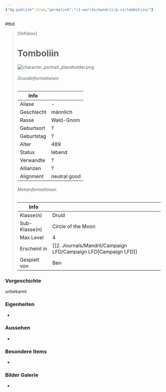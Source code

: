 ```yaml
---
{"dg-publish":true,"permalink":"/1-worlds/mandril/p-cs/tomboliin/"}
---
```


#tbd


> [!infobox]
> # Tomboliin
> ![character_portrait_placeholder.png](/img/user/z_Attachments/character_portrait_placeholder.png)
> ###### Grundinformationen
>  Info|  |
> ---|---|
> Aliase | - |
> Geschlecht | männlich |
> Rasse | Wald-Gnom |
> Geburtsort | ? |
> Geburtstag | ? |
> Alter | 489 |
> Status | lebend |
> Verwandte | ? |
> Allianzen | ? |
> Alignment | neutral good |
> ###### Metainformationen
>  Info|   |
> ---|---|
> Klasse(n) | Druid |
> Sub-Klasse(n) | Circle of the Moon |
> Max Level | 4 |
> Erscheint in | [[2. Journals/Mandril/Campaign LFD/Campaign LFD\|Campaign LFD]] |
> Gespielt von | Ben

### Vorgeschichte 

unbekannt

### Eigenheiten

-

### Aussehen

-

### Besondere Items

-

### Bilder Galerie

-